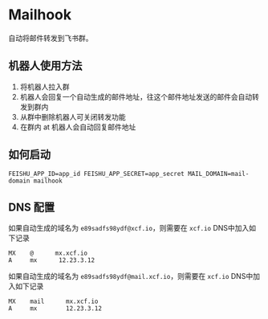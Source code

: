 # Mailhook

自动将邮件转发到飞书群。

## 机器人使用方法
1. 将机器人拉入群
2. 机器人会回复一个自动生成的邮件地址，往这个邮件地址发送的邮件会自动转发到群内
3. 从群中删除机器人可关闭转发功能
4. 在群内 at 机器人会自动回复邮件地址

## 如何启动
```
FEISHU_APP_ID=app_id FEISHU_APP_SECRET=app_secret MAIL_DOMAIN=mail-domain mailhook
```

## DNS 配置
如果自动生成的域名为 `e89sadfs98ydf@xcf.io`，则需要在 `xcf.io` DNS中加入如下记录

```
MX    @      mx.xcf.io
A     mx      12.23.3.12
```

如果自动生成的域名为 `e89sadfs98ydf@mail.xcf.io`，则需要在 `xcf.io` DNS中加入如下记录

```
MX    mail      mx.xcf.io
A     mx        12.23.3.12
```
